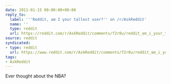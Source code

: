 ```yaml
---
date: 2011-01-15 00:00:00+00:00
reply_to:
  label: '''Reddit, am I your tallest user?'' on /r/AskReddit'
  name: ''
  type: reddit
  url: https://reddit.com/r/AskReddit/comments/f2r0u/reddit_am_i_your_tallest_user/
source: reddit
syndicated:
- type: reddit
  url: https://www.reddit.com/r/AskReddit/comments/f2r0u/reddit_am_i_your_tallest_user/c1cuagi/
tags:
- AskReddit
---
```


Ever thought about the NBA?